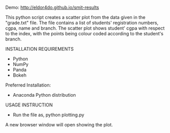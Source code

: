 Demo: http://eldor4do.github.io/smit-results

This python script creates a scatter plot from the data given in the "grade.txt" file.
The file contains a list of students' registration numbers, cgpa, name and branch.
The scatter plot shows student' cgpa with respect to the index, with the points being colour coded according to the student's branch.

INSTALLATION REQUIREMENTS

- Python
- NumPy
- Panda
- Bokeh

Preferred Installation:
- Anaconda Python distribution

USAGE INSTRUCTION

- Run the file as,
	python plotting.py

A new browser window will open showing the plot.
